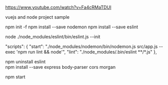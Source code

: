 https://www.youtube.com/watch?v=Fa4cRMaTDUI

vuejs and node project sample



npm init -f
npm install --save nodemon
npm install --save eslint

node ./node_modules/eslint/bin/eslint.js --init

  "scripts": {
    "start": "./node_modules/nodemon/bin/nodemon.js src/app.js --exec 'npm run lint && node'",
    "lint": "./node_modules/.bin/eslint **/*.js"
  },
  
npm uninstall eslint  
npm install --save express body-parser cors morgan


npm start
